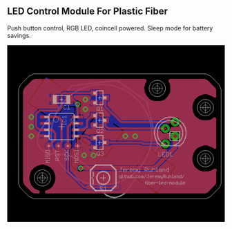 ## LED Control Module For Plastic Fiber ##

Push button control, RGB LED, coincell powered. Sleep mode for battery savings.

![](https://github.com/JeremyRuhland/fiber-led-module/raw/master/fiber-led-module.png)
